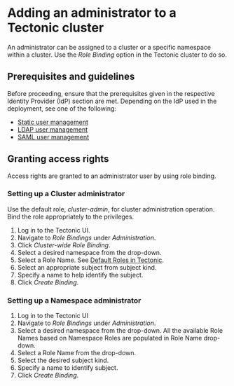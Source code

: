 # Adding an administrator to a Tectonic cluster

An administrator can be assigned to a cluster or a specific namespace within a cluster. Use the *Role Binding* option in the Tectonic cluster to do so.

##  Prerequisites and guidelines

Before proceeding, ensure that the prerequisites given in the respective Identity Provider (IdP) section are met. Depending on the IdP used in the deployment, see one of the following:

* [Static user management][user-management]
* [LDAP user management][ldap-user-management]
* [SAML user management][saml-user-management]

## Granting access rights

Access rights are granted to an administrator user by using role binding.

### Setting up a Cluster administrator

Use the default role, *cluster-admin*, for cluster administration operation. Bind the role appropriately to the privileges.

1. Log in to the Tectonic UI.
2. Navigate to *Role Bindings* under *Administration*.
3. Click *Cluster-wide Role Binding*.
4. Select a desired namespace from the drop-down.
5. Select a Role Name.
   See [Default Roles in Tectonic][identity-management].
6. Select an appropriate subject from subject kind.
7. Specify a name to help identify the subject.
8. Click *Create Binding*.

### Setting up a Namespace administrator

1. Log in to the Tectonic UI
2. Navigate to *Role Bindings* under *Administration*.
3. Select a desired namespace from the drop-down.
   All the available Role Names based on Namespace Roles are populated in Role Name drop-down.
4. Select a Role Name from the drop-down.
4. Select the desired subject kind.
7. Specify a name to identify subject.
8. Click *Create Binding*.

[user-management]: user-management.md
[ldap-user-management]: ldap-user-management.md
[saml-user-management]: saml-user-management.md
[identity-management]: identity-management.md
